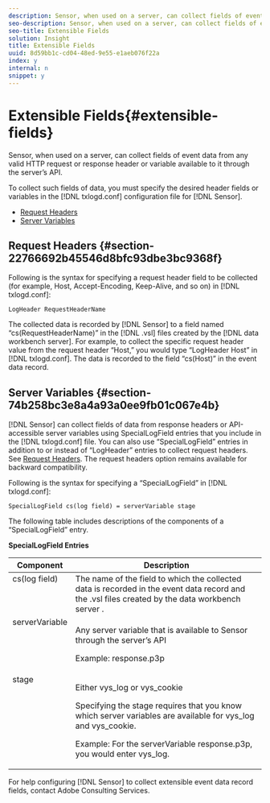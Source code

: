 ```yaml
---
description: Sensor, when used on a server, can collect fields of event data from any valid HTTP request or response header or variable available to it through the server’s API.
seo-description: Sensor, when used on a server, can collect fields of event data from any valid HTTP request or response header or variable available to it through the server’s API.
seo-title: Extensible Fields
solution: Insight
title: Extensible Fields
uuid: 8d59bb1c-cd04-48ed-9e55-e1aeb076f22a
index: y
internal: n
snippet: y
---
```


# Extensible Fields{#extensible-fields}

Sensor, when used on a server, can collect fields of event data from any valid HTTP request or response header or variable available to it through the server’s API.

To collect such fields of data, you must specify the desired header fields or variables in the [!DNL txlogd.conf] configuration file for [!DNL Sensor].

* [Request Headers](../../../home/c-snsr-ovrvw/c-evnt-data-rcd-flds/c-ex-flds.md#section-22766692b45546d8bfc93dbe3bc9368f) 
* [Server Variables](../../../home/c-snsr-ovrvw/c-evnt-data-rcd-flds/c-ex-flds.md#section-74b258bc3e8a4a93a0ee9fb01c067e4b)

## Request Headers {#section-22766692b45546d8bfc93dbe3bc9368f}

Following is the syntax for specifying a request header field to be collected (for example, Host, Accept-Encoding, Keep-Alive, and so on) in [!DNL txlogd.conf]: 

```
LogHeader RequestHeaderName
```

The collected data is recorded by [!DNL Sensor] to a field named “cs(RequestHeaderName)” in the [!DNL .vsl] files created by the [!DNL data workbench server]. For example, to collect the specific request header value from the request header “Host,” you would type “LogHeader Host” in [!DNL txlogd.conf]. The data is recorded to the field “cs(Host)” in the event data record.

## Server Variables {#section-74b258bc3e8a4a93a0ee9fb01c067e4b}

[!DNL Sensor] can collect fields of data from response headers or API-accessible server variables using SpecialLogField entries that you include in the [!DNL txlogd.conf] file. You can also use “SpecialLogField” entries in addition to or instead of “LogHeader” entries to collect request headers. See [Request Headers](../../../home/c-snsr-ovrvw/c-evnt-data-rcd-flds/c-ex-flds.md#section-22766692b45546d8bfc93dbe3bc9368f). The request headers option remains available for backward compatibility.

Following is the syntax for specifying a “SpecialLogField” in [!DNL txlogd.conf]: 

```
SpecialLogField cs(log field) = serverVariable stage
```

The following table includes descriptions of the components of a “SpecialLogField” entry.

<table id="table_053D5F34D56E4B15A85CA3B4FAD6E1B1"> 
 <desc> 
  <b>SpecialLogField Entries </b> 
 </desc> 
 <thead> 
  <tr valign="top"> 
   <th colname="col1" class="entry"> Component </th> 
   <th colname="col2" class="entry"> Description </th> 
  </tr> 
 </thead>
 <tbody> 
  <tr valign="top"> 
   <td colname="col1"> cs(log field) </td> 
   <td colname="col2"> The name of the field to which the collected data is recorded in the event data record and the <span class="filepath"> .vsl </span> files created by the <span class="keyword"> data workbench server </span>. </td> 
  </tr> 
  <tr valign="top"> 
   <td colname="col1"> serverVariable </td> 
   <td colname="col2"> <p>Any server variable that is available to <span class="wintitle"> Sensor </span> through the server’s API </p> <p>Example: response.p3p </p> </td> 
  </tr> 
  <tr valign="top"> 
   <td colname="col1"> stage </td> 
   <td colname="col2"> <p>Either vys_log or vys_cookie </p> <p>Specifying the stage requires that you know which server variables are available for vys_log and vys_cookie. </p> <p>Example: For the serverVariable response.p3p, you would enter vys_log. </p> </td> 
  </tr> 
 </tbody> 
</table>

For help configuring [!DNL Sensor] to collect extensible event data record fields, contact Adobe Consulting Services. 
